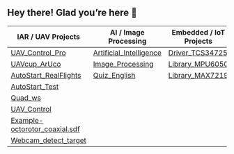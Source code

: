## Hey there! Glad you’re here 👋

| IAR / UAV Projects | AI / Image Processing | Embedded / IoT Projects | STM32 / IoT Projects | Fork |
|-------------------|---------------------|------------------------|--------------------|--------------------|
| [UAV_Control_Pro](https://github.com/thanhtnngoc/UAV_Control_Pro) | [Artificial_Intelligence](https://github.com/thanhtnngoc/AI_Artificial_Intelligence) | [Driver_TCS34725](https://github.com/thanhtnngoc/Project_Driver_TCS34725) | [IOT_Modbus_to_Stm32](https://github.com/thanhtnngoc/IOT_Modbus_with_Stm32) | [UAV_Tracking_Stanley](https://github.com/thanhtnngoc/UAV_Tracking_Stanley)|
| [UAVcup_ArUco](https://github.com/thanhtnngoc/UAVcup_ArUco) | [Image_Processing](https://github.com/thanhtnngoc/Image_Processing) | [Library_MPU6050](https://github.com/thanhtnngoc/Library_MPU6050) |[IOT_Uart_to_Stm32](https://github.com/thanhtnngoc/IOT_Uart_with_Stm32)|[Report_Bosch](https://github.com/thanhtnngoc/RTR)|
| [AutoStart_RealFlights](https://github.com/thanhtnngoc/AutoStart_UAV_RealFlights) | [Quiz_English](https://github.com/thanhtnngoc/Quiz_English) |[Library_MAX7219](https://github.com/thanhtnngoc/Library_MAX7219)  |  |
| [AutoStart_Test](https://github.com/thanhtnngoc/AutoStart_Test) |  |  |  ||
| [Quad_ws](https://github.com/thanhtnngoc/Quad_Ws) |  |  |  ||
| [UAV_Control](https://github.com/thanhtnngoc/UAV_Control) |  |  |  ||
| [Example-octorotor_coaxial.sdf](https://github.com/thanhtnngoc/Example-octorotor_coaxial.sdf) |  |  |  ||
| [Webcam_detect_target](https://github.com/thanhtnngoc/Webcam_detect_target) |  |  |  ||
